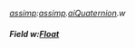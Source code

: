 _[assimp](../../modules/assimp/assimp-module.md):[assimp](../../modules/assimp/assimp-module.md).[aiQuaternion](../../modules/assimp/assimp-aiquaternion.md).w_
##### Field w:[Float](../../modules/wonkey/wonkey-types-float.md)
